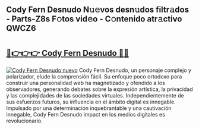 ## Cody Fern Desnudo N𝚞𝚎vos desn𝚞dos filtr𝚊dos - Parts-Z8s F𝚘tos vid𝚎o - C𝚘ntenido atr𝚊ctivo QWCZ6

# <h2><a href="http://mb7t6yi.tromn.icu/?c=Cody+Fern+Desnudo">🔗👉👉👉 Cody Fern Desnudo 🔗🔗</a></h2>

[![Cody Fern Desnudo nuevo](https://i.imgur.com/pEAQMta.gif)](http://mb7t6yi.tromn.icu/?c=Cody+Fern+Desnudo)
Cody Fern Desnudo, un personaje complejo y polarizador, elude la comprensión fácil. Su enfoque poco ortodoxo para construir una personalidad web ha magnetizado y ofendido a los observadores, generando debates sobre la expresión artística, la privacidad y las complejidades de las sociedades virtuales. Independientemente de sus esfuerzos futuros, su influencia en el ámbito digital es innegable. Impulsado por una determinación inquebrantable y una cautivación innegable, Cody Fern Desnudo impact en los medios digitales es revolucionario.
